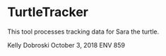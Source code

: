 # TurtleTracker

This tool processes tracking data for Sara the turtle.

Kelly Dobroski
October 3, 2018
ENV 859
